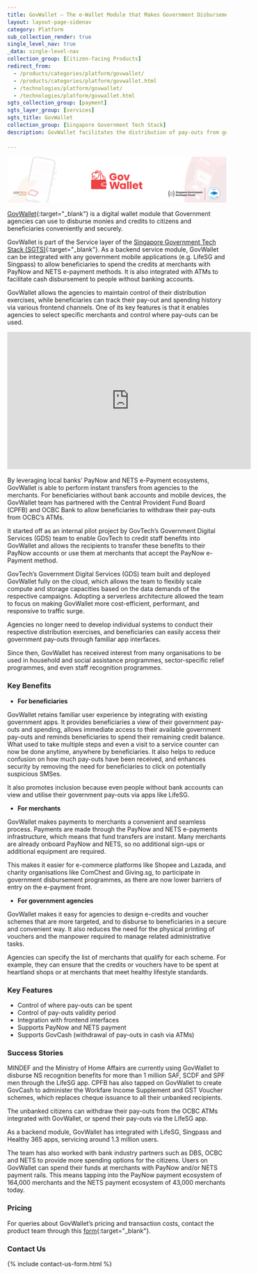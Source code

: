 ```yaml
---
title: GovWallet – The e-Wallet Module that Makes Government Disbursements a Breeze
layout: layout-page-sidenav
category: Platform
sub_collection_render: true
single_level_nav: true
_data: single-level-nav
collection_group: [Citizen-facing Products]
redirect_from:
  - /products/categories/platform/govwallet/
  - /products/categories/platform/govwallet.html
  - /technologies/platform/govwallet/
  - /technologies/platform/govwallet.html
sgts_collection_group: [payment]
sgts_layer_group: [services]
sgts_title: GovWallet
collection_group: [Singapore Government Tech Stack]
description: GovWallet facilitates the distribution of pay-outs from government agencies to beneficiaries, conveniently and securely.

---
```


![GovWallet header banner for Singapore Government Developer Portal](/assets/img/GovWallet-NewHeaderBanner.png)

[GovWallet](https://www.wallet.gov.sg/){:target="_blank"} is a digital wallet module that Government agencies can use to disburse monies and credits to citizens and beneficiaries conveniently and securely.

GovWallet is part of the Service layer of the [Singapore Government Tech Stack (SGTS)](https://www.developer.tech.gov.sg/singapore-government-tech-stack/){:target="_blank"}. As a backend service module, GovWallet can be integrated with any government mobile applications (e.g. LifeSG and Singpass) to allow beneficiaries to spend the credits at merchants with PayNow and NETS e-payment methods. It is also integrated with ATMs to facilitate cash disbursement to people without banking accounts.

GovWallet allows the agencies to maintain control of their distribution exercises, while beneficiaries can track their pay-out and spending history via various frontend channels. One of its key features is that it enables agencies to select specific merchants and control where pay-outs can be used.

<iframe width="560" height="315" src="https://www.youtube.com/embed/wZTU7YibAVU" title="YouTube video player" frameborder="0" allow="accelerometer; autoplay; clipboard-write; encrypted-media; gyroscope; picture-in-picture" allowfullscreen></iframe>

By leveraging local banks’ PayNow and NETS e-Payment ecosystems, GovWallet is able to perform instant transfers from agencies to the merchants. For beneficiaries without bank accounts and mobile devices, the GovWallet team has partnered with the Central Provident Fund Board (CPFB) and OCBC Bank to allow beneficiaries to withdraw their pay-outs from OCBC’s ATMs.

It started off as an internal pilot project by GovTech’s Government Digital Services (GDS) team to enable GovTech to credit staff benefits into GovWallet and allows the recipients to transfer these benefits to their PayNow accounts or use them at merchants that accept the PayNow e-Payment method.

GovTech’s Government Digital Services (GDS) team built and deployed GovWallet fully on the cloud, which allows the team to flexibly scale compute and storage capacities based on the data demands of the respective campaigns. Adopting a serverless architecture allowed the team to focus on making GovWallet more cost-efficient, performant, and responsive to traffic surge.

Agencies no longer need to develop individual systems to conduct their respective distribution exercises, and beneficiaries can easily access their government pay-outs through familiar app interfaces.

Since then, GovWallet has received interest from many organisations to be used in household and social assistance programmes, sector-specific relief programmes, and even staff recognition programmes.

### Key Benefits

- **For beneficiaries**

GovWallet retains familiar user experience by integrating with existing government apps. It provides beneficiaries a view of their government pay-outs and spending, allows immediate access to their available government pay-outs and reminds beneficiaries to spend their remaining credit balance.
What used to take multiple steps and even a visit to a service counter can now be done anytime, anywhere by beneficiaries. It also helps to reduce confusion on how much pay-outs have been received, and enhances security by removing the need for beneficiaries to click on potentially suspicious SMSes.

It also promotes inclusion because even people without bank accounts can view and utilise their government pay-outs via apps like LifeSG.

- **For merchants**

GovWallet makes payments to merchants a convenient and seamless process.  Payments are made through the PayNow and NETS e-payments infrastructure, which means that fund transfers are instant. Many merchants are already onboard PayNow and NETS, so no additional sign-ups or additional equipment are required.

This makes it easier for e-commerce platforms like Shopee and Lazada, and charity organisations like ComChest and Giving.sg, to participate in government disbursement programmes, as there are now lower barriers of entry on the e-payment front.

- **For government agencies**

GovWallet makes it easy for agencies to design e-credits and voucher schemes that are more targeted, and to disburse to beneficiaries in a secure and convenient way. It also reduces the need for the physical printing of vouchers and the manpower required to manage related administrative tasks.

Agencies can specify the list of merchants that qualify for each scheme. For example, they can ensure that the credits or vouchers have to be spent at heartland shops or at merchants that meet healthy lifestyle standards.

### Key Features

- Control of where pay-outs can be spent
- Control of pay-outs validity period
- Integration with frontend interfaces
- Supports PayNow and NETS payment
- Supports GovCash (withdrawal of pay-outs in cash via ATMs)

### Success Stories

MINDEF and the Ministry of Home Affairs are currently using GovWallet to disburse NS recognition benefits for more than 1 million SAF, SCDF and SPF men through the LifeSG app. CPFB has also tapped on GovWallet to create GovCash to administer the Workfare Income Supplement and GST Voucher schemes, which replaces cheque issuance to all their unbanked recipients. 

The unbanked citizens can withdraw their pay-outs from the OCBC ATMs integrated with GovWallet, or spend their pay-outs via the LifeSG app.

As a backend module, GovWallet has integrated with LifeSG, Singpass and Healthy 365 apps, servicing around 1.3 million users.

The team has also worked with bank industry partners such as DBS, OCBC and NETS to provide more spending options for the citizens. Users on GovWallet can spend their funds at merchants with PayNow and/or NETS payment rails. This means tapping into the PayNow payment ecosystem of 164,000 merchants and the NETS payment ecosystem of 43,000 merchants today.

### Pricing

For queries about GovWallet’s pricing and transaction costs, contact the product team through this [form](https://form.gov.sg/62280856ba91100012050933){:target="_blank"}.

### Contact Us

{% include contact-us-form.html %}
